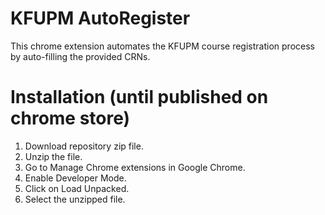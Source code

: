 # KFUPM AutoRegister

This chrome extension automates the KFUPM course registration process by auto-filling the provided CRNs.

# Installation (until published on chrome store)

1. Download repository zip file.
2. Unzip the file.
3. Go to Manage Chrome extensions in Google Chrome.
4. Enable Developer Mode.
5. Click on Load Unpacked.
6. Select the unzipped file.
